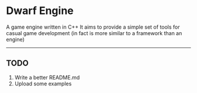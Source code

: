 # Dwarf Engine
A game engine written in C++
It aims to provide a simple set of tools for casual game development (in fact is more similar to a framework than an engine)

----

## TODO

1. Write a better README.md
2. Upload some examples
